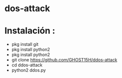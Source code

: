 # dos-attack
# Instalación : 

 + pkg install git
 + pkg install python2
 + pkg install python2
 + git clone https://github.com/GHOST15H/ddos-attack
 + cd ddos-attack
 + python2 ddos.py
